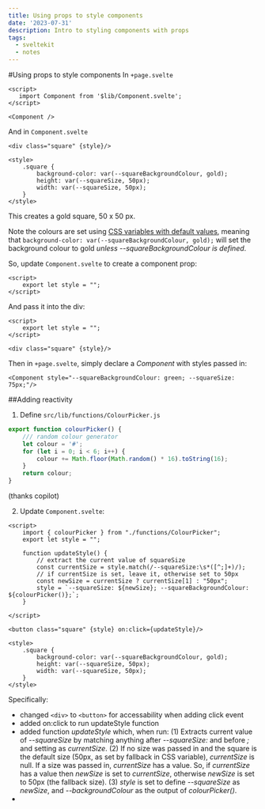 ```yaml
---
title: Using props to style components
date: '2023-07-31'
description: Intro to styling components with props
tags:
  - sveltekit
  - notes
---
```

#Using props to style components
In `+page.svelte`

```
<script>
   import Component from '$lib/Component.svelte';
</script>

<Component />
```

And in `Component.svelte`

```
<div class="square" {style}/>

<style>
	.square {
		background-color: var(--squareBackgroundColour, gold);
        height: var(--squareSize, 50px);
        width: var(--squareSize, 50px);
	}
</style>
```

This creates a gold square, 50 x 50 px.

Note the colours are set using [CSS variables with default values](https://developer.mozilla.org/en-US/docs/Web/CSS/var), meaning that `background-color: var(--squareBackgroundColour, gold);` will set the background colour to gold _unless --squareBackgroundColour is defined_.

So, update `Component.svelte` to create a component prop:

```
<script>
    export let style = "";
</script>

```

And pass it into the div:

```
<script>
    export let style = "";
</script>

<div class="square" {style}/>
```

Then in `+page.svelte`, simply declare a _Component_ with styles passed in:

`<Component style="--squareBackgroundColour: green; --squareSize: 75px;"/>`

##Adding reactivity

1. Define `src/lib/functions/ColourPicker.js`

```javascript
export function colourPicker() {
    /// random colour generator
    let colour = '#';
    for (let i = 0; i < 6; i++) {
        colour += Math.floor(Math.random() * 16).toString(16);
    }
    return colour;
}
```

(thanks copilot)

2. Update `Component.svelte`:

```
<script>
    import { colourPicker } from "./functions/ColourPicker";
    export let style = "";

    function updateStyle() {
        // extract the current value of squareSize
        const currentSize = style.match(/--squareSize:\s*([^;]+)/);
        // if currentSize is set, leave it, otherwise set to 50px
        const newSize = currentSize ? currentSize[1] : "50px";
        style = `--squareSize: ${newSize}; --squareBackgroundColour: ${colourPicker()};`;
    }

</script>

<button class="square" {style} on:click={updateStyle}/>

<style>
    .square {
        background-color: var(--squareBackgroundColour, gold);
        height: var(--squareSize, 50px);
        width: var(--squareSize, 50px);
    }
</style>
```

Specifically:
- changed `<div>` to `<button>` for accessability when adding click event
- added on:click to run updateStyle function
- added function _updateStyle_ which, when run:
	(1) Extracts current value of _--squareSize_ by matching anything after _--squareSize:_ and before _;_ and setting as _currentSize_.
	(2) If no size was passed in and the square is the default size (50px, as set by fallback in CSS variable), _currentSize_ is null. If a size was passed in, _currentSize_ has a value. So, if _currentSize_ has a value then _newSize_ is set to _currentSize_, otherwise _newSize_ is set to 50px (the fallback size).
	(3)   _style_ is set to define _--squareSize_ as _newSize_, and _--backgroundColour_ as the output of _colourPicker()_.
-
